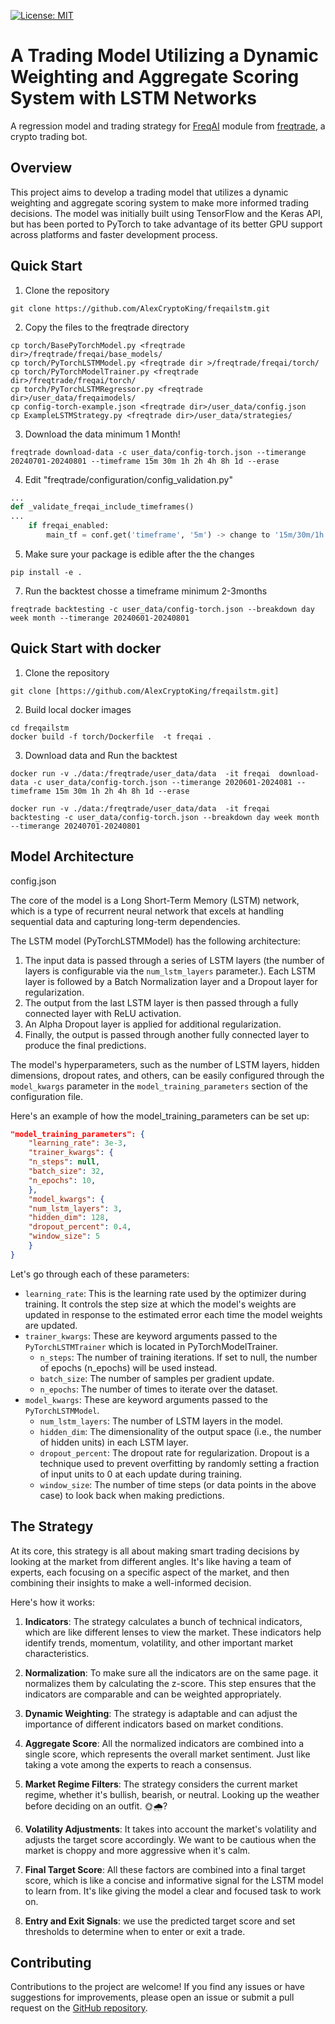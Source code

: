 [![License: MIT](https://img.shields.io/badge/license-MIT-blue.svg)](https://opensource.org/licenses/MIT)

# A Trading Model Utilizing a Dynamic Weighting and Aggregate Scoring System with LSTM Networks

A regression model and trading strategy for  [FreqAI](https://www.freqtrade.io/en/stable/freqai/) module
from [freqtrade](https://github.com/freqtrade/freqtrade), a crypto trading bot.


## Overview

This project aims to develop a trading model that utilizes a dynamic weighting and aggregate scoring system to make more informed trading decisions. The model was initially built using TensorFlow and the Keras API, but has been ported to PyTorch to take advantage of its better GPU support across platforms and faster development process.

## Quick Start

1. Clone the repository

```shell
git clone https://github.com/AlexCryptoKing/freqailstm.git
```
2. Copy the files to the freqtrade directory

```shell 
cp torch/BasePyTorchModel.py <freqtrade dir>/freqtrade/freqai/base_models/
cp torch/PyTorchLSTMModel.py <freqtrade dir >/freqtrade/freqai/torch/
cp torch/PyTorchModelTrainer.py <freqtrade dir>/freqtrade/freqai/torch/
cp torch/PyTorchLSTMRegressor.py <freqtrade dir>/user_data/freqaimodels/
cp config-torch-example.json <freqtrade dir>/user_data/config.json
cp ExampleLSTMStrategy.py <freqtrade dir>/user_data/strategies/
```
3. Download the data minimum 1 Month!
```shell
freqtrade download-data -c user_data/config-torch.json --timerange 20240701-20240801 --timeframe 15m 30m 1h 2h 4h 8h 1d --erase
```
4. Edit "freqtrade/configuration/config_validation.py"
```python
...
def _validate_freqai_include_timeframes()
...
    if freqai_enabled:
        main_tf = conf.get('timeframe', '5m') -> change to '15m/30m/1h' or the **min** timeframe of your choosing
```
5. Make sure your package is edible after the the changes
```shell
pip install -e .
```

7. Run the backtest chosse a timeframe minimum 2-3months
```shell
freqtrade backtesting -c user_data/config-torch.json --breakdown day week month --timerange 20240601-20240801 
````

## Quick Start with docker

1. Clone the repository

```shell
git clone [https://github.com/AlexCryptoKing/freqailstm.git]
```
2. Build local docker images

```shell
cd freqailstm
docker build -f torch/Dockerfile  -t freqai .
```
3. Download data and Run the backtest
```
docker run -v ./data:/freqtrade/user_data/data  -it freqai  download-data -c user_data/config-torch.json --timerange 2020601-2024081 --timeframe 15m 30m 1h 2h 4h 8h 1d --erase

docker run -v ./data:/freqtrade/user_data/data  -it freqai  backtesting -c user_data/config-torch.json --breakdown day week month --timerange 20240701-20240801 
```

## Model Architecture
config.json 

The core of the model is a Long Short-Term Memory (LSTM) network, which is a type of recurrent neural network that excels at handling sequential data and capturing long-term dependencies.

The LSTM model (PyTorchLSTMModel) has the following architecture:

1. The input data is passed through a series of LSTM layers (the number of layers is configurable via the `num_lstm_layers` parameter.). Each LSTM layer is followed by a Batch Normalization layer and a Dropout layer for regularization.
2. The output from the last LSTM layer is then passed through a fully connected layer with ReLU activation.
3. An Alpha Dropout layer is applied for additional regularization.
4. Finally, the output is passed through another fully connected layer to produce the final predictions.

The model's hyperparameters, such as the number of LSTM layers, hidden dimensions, dropout rates, and others, can be easily configured through the `model_kwargs` parameter in the `model_training_parameters` section of the configuration file.

Here's an example of how the model_training_parameters can be set up:

```json
"model_training_parameters": {
    "learning_rate": 3e-3,
    "trainer_kwargs": {
    "n_steps": null,
    "batch_size": 32,
    "n_epochs": 10,
    },
    "model_kwargs": {
    "num_lstm_layers": 3,
    "hidden_dim": 128,
    "dropout_percent": 0.4,
    "window_size": 5
    }
}
```
Let's go through each of these parameters:

- `learning_rate`: This is the learning rate used by the optimizer during training. It controls the step size at which the model's weights are updated in response to the estimated error each time the model weights are updated.
- `trainer_kwargs`: These are keyword arguments passed to the `PyTorchLSTMTrainer` which is located in PyTorchModelTrainer.
    - `n_steps`: The number of training iterations. If set to null, the number of epochs (n_epochs) will be used instead.
    - `batch_size`: The number of samples per gradient update.
    -  `n_epochs`: The number of times to iterate over the dataset.
- `model_kwargs`: These are keyword arguments passed to the `PyTorchLSTMModel`.
    - `num_lstm_layers`: The number of LSTM layers in the model.
    - `hidden_dim`: The dimensionality of the output space (i.e., the number of hidden units) in each LSTM layer.
    - `dropout_percent`: The dropout rate for regularization. Dropout is a technique used to prevent overfitting by randomly setting a fraction of input units to 0 at each update during training.
    - `window_size`: The number of time steps (or data points in the above case) to look back when making predictions.


## The Strategy

At its core, this strategy is all about making smart trading decisions by looking at the market from different angles. It's like having a team of experts, each focusing on a specific aspect of the market, and then combining their insights to make a well-informed decision.

Here's how it works:

1. **Indicators**: The strategy calculates a bunch of technical indicators, which are like different lenses to view the market. These indicators help identify trends, momentum, volatility, and other important market characteristics.

2. **Normalization**: To make sure all the indicators are on the same page. it normalizes them by calculating the z-score. This step ensures that the indicators are comparable and can be weighted appropriately.

3. **Dynamic Weighting**: The strategy is adaptable and can adjust the importance of different indicators based on market conditions.

4. **Aggregate Score**: All the normalized indicators are combined into a single score, which represents the overall market sentiment. Just like taking a vote among the experts to reach a consensus.

5. **Market Regime Filters**: The strategy considers the current market regime, whether it's bullish, bearish, or neutral. Looking up the weather before deciding on an outfit. 🌞🌧️?

6. **Volatility Adjustments**: It takes into account the market's volatility and adjusts the target score accordingly. We want to be cautious when the market is choppy and more aggressive when it's calm.

7. **Final Target Score**: All these factors are combined into a final target score, which is like a concise and informative signal for the LSTM model to learn from. It's like giving the model a clear and focused task to work on.

8. **Entry and Exit Signals**: we use the predicted target score and set thresholds to determine when to enter or exit a trade.

## Contributing

Contributions to the project are welcome! If you find any issues or have suggestions for improvements, please open an
issue or submit a pull request on the [GitHub repository](https://github.com/AlexCryptoKing/freqailstm.git).


